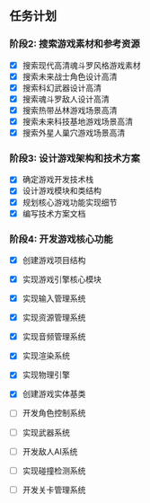 ## 任务计划

### 阶段2: 搜索游戏素材和参考资源
- [x] 搜索现代高清魂斗罗风格游戏素材
- [x] 搜索未来战士角色设计高清
- [x] 搜索科幻武器设计高清
- [x] 搜索魂斗罗敌人设计高清
- [x] 搜索热带丛林游戏场景高清
- [x] 搜索未来科技基地游戏场景高清
- [x] 搜索外星人巢穴游戏场景高清

### 阶段3: 设计游戏架构和技术方案
- [x] 确定游戏开发技术栈
- [x] 设计游戏模块和类结构
- [x] 规划核心游戏功能实现细节
- [x] 编写技术方案文档

### 阶段4: 开发游戏核心功能
- [x] 创建游戏项目结构
- [x] 实现游戏引擎核心模块
- [x] 实现输入管理系统
- [x] 实现资源管理系统
- [x] 实现音频管理系统
- [x] 实现渲染系统
- [x] 实现物理引擎
- [x] 创建游戏实体基类
- [ ] 开发角色控制系统
- [ ] 实现武器系统
- [ ] 开发敌人AI系统
- [ ] 实现碰撞检测系统
- [ ] 开发关卡管理系统


